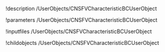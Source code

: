 !description /UserObjects/CNSFVCharacteristicBCUserObject

!parameters /UserObjects/CNSFVCharacteristicBCUserObject

!inputfiles /UserObjects/CNSFVCharacteristicBCUserObject

!childobjects /UserObjects/CNSFVCharacteristicBCUserObject
